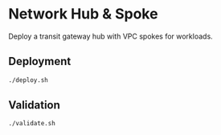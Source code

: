 # Network Hub & Spoke

Deploy a transit gateway hub with VPC spokes for workloads.

## Deployment

```bash
./deploy.sh
```

## Validation

```bash
./validate.sh
```

